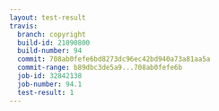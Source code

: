 ```yaml
---
layout: test-result
travis:
  branch: copyright
  build-id: 21090800
  build-number: 94
  commit: 708ab0fefe6bd8273dc96ec42bd940a73a81aa5a
  commit-range: b89dbc3de5a9...708ab0fefe6b
  job-id: 32842138
  job-number: 94.1
  test-result: 1
---
```


